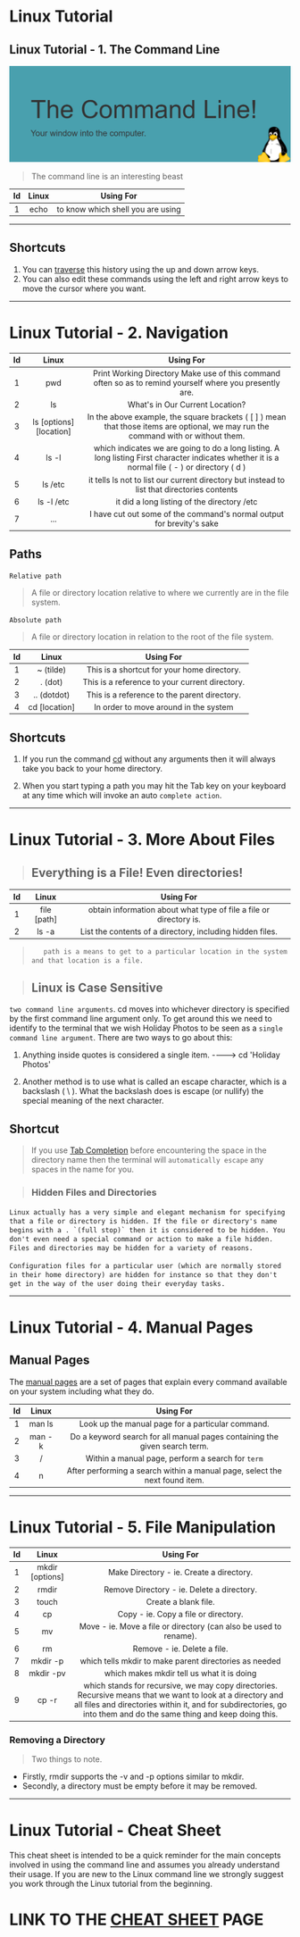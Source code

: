 # Linux Tutorial
## Linux Tutorial - 1. The Command Line

![alt text](./assets/05.png "05")

> The command line is an interesting beast

| Id  | Linux  | Using For  |
|:-:|:-:|:-:|
| 1  | echo  | to know which shell you are using  |


----
## Shortcuts 
1. You can [traverse](https://ryanstutorials.net/linuxtutorial/commandline.php) this history using the up and down arrow keys.
2. You can also edit these commands using the left and right arrow keys to move the cursor where you want.

---
# Linux Tutorial - 2. Navigation

| Id  | Linux  | Using For  |
|:-:|:-:|:-:|
| 1  | pwd   | Print Working Directory Make use of this command often so as to remind yourself where you presently are.  |
| 2  |  ls  | What's in Our Current Location?  |
| 3  |  ls [options] [location]  | In the above example, the square brackets ( [ ] ) mean that those items are optional, we may run the command with or without them.  |
| 4  | ls -l   | which indicates we are going to do a long listing. A long listing First character indicates whether it is a normal file ( - ) or directory ( d ) |
| 5  |  ls /etc  | it tells ls not to list our current directory but instead to list that directories contents  |
| 6  |  ls -l /etc  | it did a long listing of the directory /etc  |
| 7  |  ...  | I have cut out some of the command's normal output for brevity's sake  |

## Paths

`Relative path`
> A file or directory location relative to where we currently are in the file system.


`Absolute path`
> A file or directory location in relation to the root of the file system.

| Id  | Linux  | Using For  |
|:-:|:-:|:-:|
| 1  | ~ (tilde)  | This is a shortcut for your home directory. |
| 2  | . (dot)  | This is a reference to your current directory. |
| 3  | .. (dotdot)  | This is a reference to the parent directory. |
| 4  |  cd [location] | In order to move around in the system |

## Shortcuts
1. If you run the command [cd](https://ryanstutorials.net/linuxtutorial/navigation.php) without any arguments then it will always take you back to your home directory.

2. When you start typing a path you may hit the Tab key on your keyboard at any time which will invoke an auto `complete action`.

----
# Linux Tutorial - 3. More About Files
> ## **Everything is a File! Even directories!**

| Id  | Linux  | Using For  |
|:-:|:-:|:-:|
| 1  | file [path]  | obtain information about what type of file a file or directory is. |
| 2  | ls -a  | List the contents of a directory, including hidden files.  |


>        path is a means to get to a particular location in the system and that location is a file.

> ## **Linux is Case Sensitive**

`two command line arguments`. cd moves into whichever directory is specified by the first command line argument only. To get around this we need to identify to the terminal that we wish Holiday Photos to be seen as a `single command line argument`. There are two ways to go about this:

1. Anything inside quotes is considered a single item.
----> cd 'Holiday Photos'

2. Another method is to use what is called an escape character, which is a backslash ( \ ). What the backslash does is escape (or nullify) the special meaning of the next character.

## Shortcut
> If you use [Tab Completion](https://ryanstutorials.net/linuxtutorial/aboutfiles.php) before encountering the space in the directory name then the terminal will `automatically escape` any spaces in the name for you.

> ### **Hidden Files and Directories**

    Linux actually has a very simple and elegant mechanism for specifying that a file or directory is hidden. If the file or directory's name begins with a . `(full stop)` then it is considered to be hidden. You don't even need a special command or action to make a file hidden. Files and directories may be hidden for a variety of reasons. 

    Configuration files for a particular user (which are normally stored in their home directory) are hidden for instance so that they don't get in the way of the user doing their everyday tasks.

----

# Linux Tutorial - 4. Manual Pages
## Manual Pages
The [manual pages](https://ryanstutorials.net/linuxtutorial/manual.php) are a set of pages that explain every command available on your system including what they do.


| Id  | Linux  | Using For  |
|:-:|:-:|:-:|
| 1  | man ls | Look up the manual page for a particular command. |
| 2  | man -k | Do a keyword search for all manual pages containing the given search term.  |
| 3  | /<term>  | Within a manual page, perform a search for `term` |
| 4  | n  | After performing a search within a manual page, select the next found item.|

----

# Linux Tutorial - 5. File Manipulation

| Id  | Linux  | Using For  |
|:-:|:-:|:-:|
| 1  | mkdir [options] <Directory> | Make Directory - ie. Create a directory.  |
| 2  | rmdir | Remove Directory - ie. Delete a directory.  |
| 3  | touch | Create a blank file.  |
| 4  | cp | Copy - ie. Copy a file or directory.  |
| 5  | mv | Move - ie. Move a file or directory (can also be used to rename).  |
| 6  | rm | Remove - ie. Delete a file.  |
| 7  | mkdir -p | which tells mkdir to make parent directories as needed  |
| 8  | mkdir -pv | which makes mkdir tell us what it is doing  |
| 9  | cp -r | which stands for recursive, we may copy directories. Recursive means that we want to look at a directory and all files and directories within it, and for subdirectories, go into them and do the same thing and keep doing this.  |


### Removing a Directory
> Two things to note. 
- Firstly, rmdir supports the -v and -p options similar to mkdir. 
- Secondly, a directory must be empty before it may be removed.

-----

# Linux Tutorial - Cheat Sheet

This cheat sheet is intended to be a quick reminder for the main concepts involved in using the command line and assumes you already understand their usage. If you are new to the Linux command line we strongly suggest you work through the Linux tutorial from the beginning. 

# LINK TO THE [CHEAT SHEET](https://ryanstutorials.net/linuxtutorial/cheatsheet.php) PAGE 
